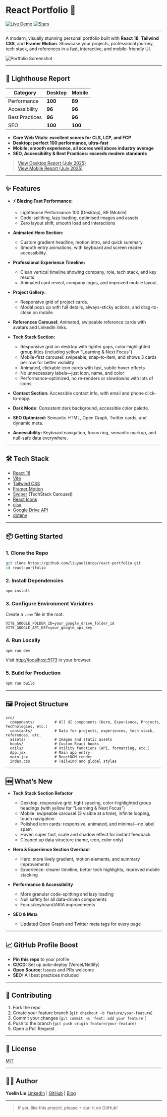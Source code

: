 # React Portfolio 🚀

[![Live Demo](https://img.shields.io/badge/Live-Demo-blue?style=flat-square&logo=vercel)](https://liuyuelin.dev)
[![Stars](https://img.shields.io/github/stars/liuyuelintop/react-portfolio?style=social)](https://github.com/liuyuelintop/react-portfolio/stargazers)

---

A modern, visually stunning personal portfolio built with **React 18**, **Tailwind CSS**, and **Framer Motion**. Showcase your projects, professional journey, tech stack, and references in a fast, interactive, and mobile-friendly UI.

![Portfolio Screenshot](./src/assets/og-image.png)

---

## 🚦 Lighthouse Report

| Category       | Desktop | Mobile  |
| -------------- | ------- | ------- |
| Performance    | **100** | **89**  |
| Accessibility  | **96**  | **96**  |
| Best Practices | **96**  | **96**  |
| SEO            | **100** | **100** |

- **Core Web Vitals: excellent scores for CLS, LCP, and FCP**
- **Desktop: perfect 100 performance, ultra-fast**
- **Mobile: smooth experience, all scores well above industry average**
- **SEO, Accessibility & Best Practices: exceeds modern standards**

> [View Desktop Report (July 2025)](https://pagespeed.web.dev/analysis/https-www-liuyuelin-dev/df2ampev8u?form_factor=desktop)  
> [View Mobile Report (July 2025)](https://pagespeed.web.dev/analysis/https-www-liuyuelin-dev/df2ampev8u?form_factor=mobile)

---

## ✨ Features

* **⚡ Blazing Fast Performance:**
  - Lighthouse Performance 100 (Desktop), 89 (Mobile)
  - Code-splitting, lazy loading, optimised images and assets
  - Zero layout shift, smooth load and interactions

* **Animated Hero Section:**
  - Custom gradient headline, motion intro, and quick summary.
  - Smooth entry animations, with keyboard and screen reader accessibility.

* **Professional Experience Timeline:**
  - Clean vertical timeline showing company, role, tech stack, and key results.
  - Animated card reveal, company logos, and improved mobile layout.

* **Project Gallery:**
  - Responsive grid of project cards.
  - Modal pops up with full details, always-sticky actions, and drag-to-close on mobile.

* **References Carousel:**
  Animated, swipeable reference cards with avatars and LinkedIn links.

* **Tech Stack Section:**
  - Responsive grid on desktop with tighter gaps, color-highlighted group titles (including yellow "Learning & Next Focus")
  - Mobile-first carousel: swipeable, snap-to-item, and shows 3 cards per row for better visibility
  - Animated, clickable icon cards with fast, subtle hover effects
  - No unnecessary labels—just icon, name, and color
  - Performance-optimized, no re-renders or slowdowns with lots of icons

* **Contact Section:**
  Accessible contact info, with email and phone click-to-copy.

* **Dark Mode:**
  Consistent dark background, accessible color palette.

* **SEO Optimized:**
  Semantic HTML, Open Graph, Twitter cards, and dynamic meta.

* **Accessibility:**
  Keyboard navigation, focus ring, semantic markup, and null-safe data everywhere.

---

## 🛠️ Tech Stack

* [React 18](https://react.dev/)
* [Vite](https://vitejs.dev/)
* [Tailwind CSS](https://tailwindcss.com/)
* [Framer Motion](https://www.framer.com/motion/)
* [Swiper](https://swiperjs.com/) (TechStack Carousel)
* [React Icons](https://react-icons.github.io/react-icons/)
* [clsx](https://github.com/lukeed/clsx)
* [Google Drive API](https://developers.google.com/drive)
* [dotenv](https://www.npmjs.com/package/dotenv)

---

## 📦 Getting Started

### 1. Clone the Repo

```sh
git clone https://github.com/liuyuelintop/react-portfolio.git
cd react-portfolio
````

### 2. Install Dependencies

```sh
npm install
```

### 3. Configure Environment Variables

Create a `.env` file in the root:

```
VITE_GOOGLE_FOLDER_ID=your_google_drive_folder_id
VITE_GOOGLE_API_KEY=your_google_api_key
```

### 4. Run Locally

```sh
npm run dev
```

Visit [http://localhost:5173](http://localhost:5173) in your browser.

### 5. Build for Production

```sh
npm run build
```

---

## 🖼️ Project Structure

```
src/
  components/         # All UI components (Hero, Experience, Projects, Technologies, etc.)
  constants/          # Data for projects, experiences, tech stack, references, etc.
  assets/             # Images and static assets
  hooks/              # Custom React hooks
  utils/              # Utility functions (API, formatting, etc.)
  App.jsx             # Main app entry
  main.jsx            # ReactDOM render
  index.css           # Tailwind and global styles
```

---

## 🆕 What’s New

* **Tech Stack Section Refactor**

  * Desktop: responsive grid, tight spacing, color-highlighted group headings (with yellow for "Learning & Next Focus")
  * Mobile: swipeable carousel (3 visible at a time), infinite looping, touch navigation
  * Polished icon cards: responsive, animated, and minimal—no label spam
  * Hover: super fast, scale and shadow effect for instant feedback
  * Cleaned up data structure (name, icon, color only)

* **Hero & Experience Section Overhaul**

  * Hero: more lively gradient, motion elements, and summary improvements
  * Experience: clearer timeline, better tech highlights, improved mobile stacking

* **Performance & Accessibility**

  * More granular code-splitting and lazy loading
  * Null safety for all data-driven components
  * Focus/keyboard/ARIA improvements

* **SEO & Meta**

  * Updated Open Graph and Twitter meta tags for every page

---

## 📈 GitHub Profile Boost

* **Pin this repo** to your profile
* **CI/CD:** Set up auto-deploy (Vercel/Netlify)
* **Open Source:** Issues and PRs welcome
* **SEO:** All best practices included

---

## 🤝 Contributing

1. Fork the repo
2. Create your feature branch (`git checkout -b feature/your-feature`)
3. Commit your changes (`git commit -m 'feat: add your feature'`)
4. Push to the branch (`git push origin feature/your-feature`)
5. Open a Pull Request

---

## 📝 License

[MIT](LICENSE)

---

## 🙋‍♂️ Author

**Yuelin Liu**
[LinkedIn](https://linkedin.com/in/liuyuelintop) | [GitHub](https://github.com/liuyuelintop) | [Blog](https://blog.liuyuelin.dev/)

---

> If you like this project, please ⭐️ star it on GitHub!
